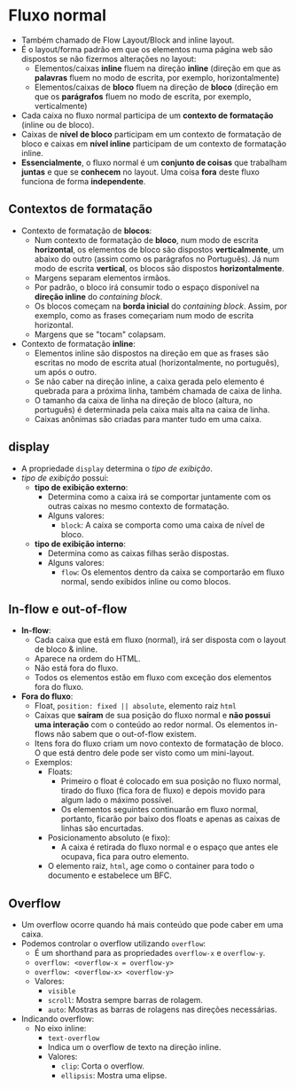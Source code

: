 # Fluxo normal

- Também chamado de Flow Layout/Block and inline layout.
- É o layout/forma padrão em que os elementos numa página web são dispostos se não fizermos alterações no layout:
  - Elementos/caixas **inline** fluem na direção **inline** (direção em que as **palavras** fluem no modo de escrita, por exemplo, horizontalmente)
  - Elementos/caixas de **bloco** fluem na direção de **bloco** (direção em que os **parágrafos** fluem no modo de escrita, por exemplo, verticalmente)
- Cada caixa no fluxo normal participa de um **contexto de formatação** (inline ou de bloco).
- Caixas de **nível de bloco** participam em um contexto de formatação de bloco e caixas em **nível inline** participam de um contexto de formatação inline.
- **Essencialmente**, o fluxo normal é um **conjunto de coisas** que trabalham **juntas** e que se **conhecem** no layout. Uma coisa **fora** deste fluxo funciona de forma **independente**.

## Contextos de formatação

- Contexto de formatação de **blocos**:
  - Num contexto de formatação de **bloco**, num modo de escrita **horizontal**, os elementos de bloco são dispostos **verticalmente**, um abaixo do outro (assim como os parágrafos no Português). Já num modo de escrita **vertical**, os blocos são dispostos **horizontalmente**.
  - Margens separam elementos irmãos.
  - Por padrão, o bloco irá consumir todo o espaço disponível na **direção inline** do *containing block*.
  - Os blocos começam na **borda inicial** do *containing block*. Assim, por exemplo, como as frases começariam num modo de escrita horizontal.
  - Margens que se "tocam" colapsam.
- Contexto de formatação **inline**:
  - Elementos inline são dispostos na direção em que as frases são escritas no modo de escrita atual (horizontalmente, no português), um após o outro.
  - Se não caber na direção inline, a caixa gerada pelo elemento é quebrada para a próxima linha, também chamada de caixa de linha.
  - O tamanho da caixa de linha na direção de bloco (altura, no português) é determinada pela caixa mais alta na caixa de linha.
  - Caixas anônimas são criadas para manter tudo em uma caixa.

## display

- A propriedade `display` determina o *tipo de exibição*.
- *tipo de exibição* possui:
  - **tipo de exibição externo**:
    - Determina como a caixa irá se comportar juntamente com os outras caixas no mesmo contexto de formatação.
    - Alguns valores:
      - `block`: A caixa se comporta como uma caixa de nível de bloco.
  - **tipo de exibição interno**:
    - Determina como as caixas filhas serão dispostas.
    - Alguns valores:
      - `flow`: Os elementos dentro da caixa se comportarão em fluxo normal, sendo exibidos inline ou como blocos.

## In-flow e out-of-flow

- **In-flow**:
  - Cada caixa que está em fluxo (normal), irá ser disposta com o layout de bloco & inline.
  - Aparece na ordem do HTML.
  - Não está fora do fluxo.
  - Todos os elementos estão em fluxo com exceção dos elementos fora do fluxo.
- **Fora do fluxo**:
  - Float, `position: fixed || absolute`, elemento raiz `html`
  - Caixas que **saíram** de sua posição do fluxo normal e **não possui uma interação** com o conteúdo ao redor normal. Os elementos in-flows não sabem que o out-of-flow existem.
  - Itens fora do fluxo criam um novo contexto de formatação de bloco. O que está dentro dele pode ser visto como um mini-layout.
  - Exemplos:
    - Floats:
      - Primeiro o float é colocado em sua posição no fluxo normal, tirado do fluxo (fica fora de fluxo) e depois movido para algum lado o máximo possível.
      - Os elementos seguintes continuarão em fluxo normal, portanto, ficarão por baixo dos floats e apenas as caixas de linhas são encurtadas.
    - Posicionamento absoluto (e fixo):
      - A caixa é retirada do fluxo normal e o espaço que antes ele ocupava, fica para outro elemento.
    - O elemento raiz, `html`, age como o container para todo o documento e estabelece um BFC.

## Overflow

- Um overflow ocorre quando há mais conteúdo que pode caber em uma caixa.
- Podemos controlar o overflow utilizando `overflow`:
  - É um shorthand para as propriedades `overflow-x` e `overflow-y`.
  - `overflow: <overflow-x = overflow-y>`
  - `overflow: <overflow-x> <overflow-y>`
  - Valores:
    - `visible`
    - `scroll`: Mostra sempre barras de rolagem.
    - `auto`: Mostras as barras de rolagens nas direções necessárias.
- Indicando overflow:
  - No eixo inline:
    - `text-overflow`
    - Indica um o overflow de texto na direção inline.
    - Valores:
      - `clip`: Corta o overflow.
      - `ellipsis`: Mostra uma elipse.